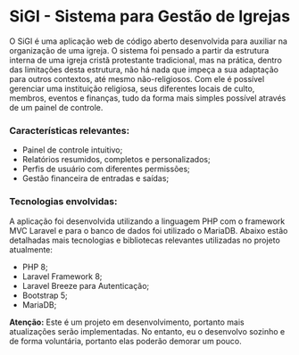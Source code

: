 # SiGI - Sistema para Gestão de Igrejas

O SiGI é uma aplicação web de código aberto desenvolvida para auxiliar na organização de uma igreja. O sistema foi pensado a partir da estrutura interna de uma igreja cristã protestante tradicional, mas na prática, dentro das limitações desta estrutura, não há nada que impeça a sua adaptação para outros contextos, até mesmo não-religiosos. Com ele é possível gerenciar uma instituição religiosa, seus diferentes locais de culto, membros, eventos e finanças, tudo da forma mais simples possível através de um painel de controle.

### Características relevantes:

- Painel de controle intuitivo;
- Relatórios resumidos, completos e personalizados;
- Perfis de usuário com diferentes permissões;
- Gestão financeira de entradas e saídas;

### Tecnologias envolvidas:

A aplicação foi desenvolvida utilizando a linguagem PHP com o framework MVC Laravel e para o banco de dados foi utilizado o MariaDB. Abaixo estão detalhadas mais tecnologias e bibliotecas relevantes utilizadas no projeto atualmente:

- PHP 8;
- Laravel Framework 8;
- Laravel Breeze para Autenticação;
- Bootstrap 5;
- MariaDB;

**Atenção:** Este é um projeto em desenvolvimento, portanto mais atualizações serão implementadas. No entanto, eu o desenvolvo sozinho e de forma voluntária, portanto elas poderão demorar um pouco.
